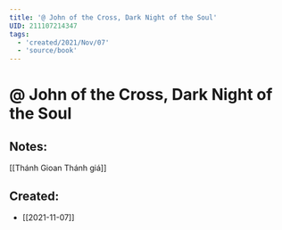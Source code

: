```yaml
---
title: '@ John of the Cross, Dark Night of the Soul'
UID: 211107214347
tags:
  - 'created/2021/Nov/07'
  - 'source/book'
---
```

# @ John of the Cross, Dark Night of the Soul

## Notes:
[[Thánh Gioan Thánh giá]]
## Created:
- [[2021-11-07]]
